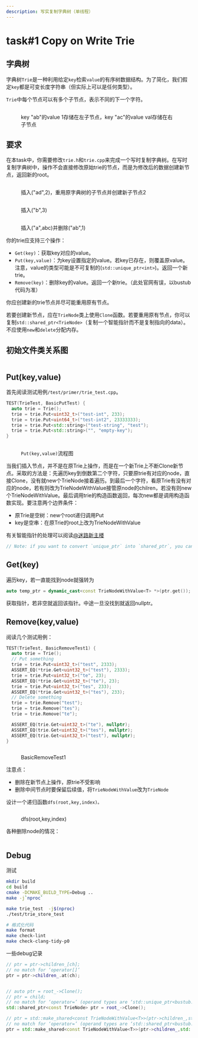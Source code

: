 ```yaml
---
description: 写实复制字典树（单线程）
---
```


# task#1 Copy on Write Trie

## 字典树

字典树`Trie`是一种利用给定`key`检索`value`的有序树数据结构。为了简化，我们假定`key`都是可变长度字符串（但实际上可以是任何类型）。

`Trie`中每个节点可以有多个子节点，表示不同的下一个字符。



<figure><img src="../.gitbook/assets/trie-01.svg" alt=""><figcaption><p>key "ab"的value 1存储在左子节点，key "ac"的value val存储在右子节点</p></figcaption></figure>

## 要求

在本task中，你需要修改`trie.h`和`trie.cpp`来完成一个写时复制字典树。在写时复制字典树中，操作不会直接修改原始trie的节点，而是为修改后的数据创建新节点，返回新的root。



<figure><img src="../.gitbook/assets/trie-02.svg" alt=""><figcaption><p>插入("ad",2)，重用原字典树的子节点并创建新子节点2</p></figcaption></figure>



<figure><img src="../.gitbook/assets/trie-03.svg" alt=""><figcaption><p>插入("b",3)</p></figcaption></figure>



<figure><img src="../.gitbook/assets/trie-04.svg" alt=""><figcaption><p>插入("a",abc)并删除("ab",1)</p></figcaption></figure>

你的trie应支持三个操作：

* `Get(key)`：获取key对应的value。
* `Put(key,value)`：为key设置指定的value。若key已存在，则覆盖原value。注意，value的类型可能是不可复制的(`std::unique_ptr<int>`)。返回一个新trie。
* `Remove(key)`：删除key的value。返回一个新trie。（此处官网有误，以bustub代码为准）

你应创建新的trie节点并尽可能重用原有节点。

若要创建新节点，应在`TrieNode`类上使用`Clone`函数。若要重用原有节点，你可以复制`std::shared_ptr<TrieNode>`（复制一个智能指针而不是复制指向的data）。不应使用`new`和`delete`分配内存。

## 初始文件类关系图



<figure><img src="../.gitbook/assets/task1.png" alt=""><figcaption></figcaption></figure>

## Put(key,value)

首先阅读测试用例`/test/primer/trie_test.cpp`。

```cpp
TEST(TrieTest, BasicPutTest) {
  auto trie = Trie();
  trie = trie.Put<uint32_t>("test-int", 233);
  trie = trie.Put<uint64_t>("test-int2", 23333333);
  trie = trie.Put<std::string>("test-string", "test");
  trie = trie.Put<std::string>("", "empty-key");
}
```



<figure><img src="../.gitbook/assets/put.png" alt=""><figcaption><p><code>Put(key,value)</code>流程图</p></figcaption></figure>

当我们插入节点，并不是在原Trie上操作，而是在一个新Trie上不断Clone新节点。采取的方法是：先遍历key到倒数第二个字符，只要原trie有对应的node，直接Clone，没有就new个TrieNode接着遍历。到最后一个字符，看原Trie有没有对应的node，若有则改为TrieNodeWithValue接管原node的chilren，若没有则new个TrieNodeWithValue。最后调用trie的构造函数返回，每次new都是调用构造函数实现。要注意两个边界条件：

* 原Trie是空树：new个root递归调用Put
* key是空串：在原Trie的root上改为TrieNodeWithValue

有关智能指针的处理可以阅读[@迷路新主楼](https://zhuanlan.zhihu.com/p/624300079)

```cpp
// Note: if you want to convert `unique_ptr` into `shared_ptr`, you can use `std::shared_ptr<T>(std::move(ptr))`.
```

## Get(key)

遍历key，若一直能找到node就强转为

```cpp
auto temp_ptr = dynamic_cast<const TrieNodeWithValue<T> *>(ptr.get());
```

获取指针，若非空就返回该指针。中途一旦没找到就返回nullptr。



## Remove(key,value)

阅读几个测试用例：

```cpp
TEST(TrieTest, BasicRemoveTest1) {
  auto trie = Trie();
  // Put something
  trie = trie.Put<uint32_t>("test", 2333);
  ASSERT_EQ(*trie.Get<uint32_t>("test"), 2333);
  trie = trie.Put<uint32_t>("te", 23);
  ASSERT_EQ(*trie.Get<uint32_t>("te"), 23);
  trie = trie.Put<uint32_t>("tes", 233);
  ASSERT_EQ(*trie.Get<uint32_t>("tes"), 233);
  // Delete something
  trie = trie.Remove("test");
  trie = trie.Remove("tes");
  trie = trie.Remove("te");

  ASSERT_EQ(trie.Get<uint32_t>("te"), nullptr);
  ASSERT_EQ(trie.Get<uint32_t>("tes"), nullptr);
  ASSERT_EQ(trie.Get<uint32_t>("test"), nullptr);
}
```



<figure><img src="../.gitbook/assets/basicremovetest1.png" alt=""><figcaption><p>BasicRemoveTest1</p></figcaption></figure>

注意点：

* 删除在新节点上操作，原trie不受影响
* 删除中间节点时要保留后续值，将`TrieNodeWithValue`改为`TrieNode`

设计一个递归函数`dfs(root,key,index)。`

&#x20;

<figure><img src="../.gitbook/assets/DFS.png" alt=""><figcaption><p>dfs(root,key,index)</p></figcaption></figure>

各种删除node的情况：



<figure><img src="../.gitbook/assets/remove1.png" alt=""><figcaption></figcaption></figure>



## Debug

测试

```sh
mkdir build
cd build
cmake -DCMAKE_BUILD_TYPE=Debug ..
make -j`nproc`

make trie_test  -j$(nproc)
./test/trie_store_test

# 格式化代码
make format
make check-lint
make check-clang-tidy-p0
```

一些debug记录

```cpp
// ptr = ptr->children_[ch];
// no match for ‘operator[]’
ptr = ptr->children_.at(ch);


// auto ptr = root_->Clone();
// ptr = child;
// no match for ‘operator=’ (operand types are ‘std::unique_ptr<bustub::TrieNode>’ and ‘std::shared_ptr<bustub::TrieNode>’)
std::shared_ptr<const TrieNode> ptr = root_->Clone();

// ptr = std::make_shared<const TrieNodeWithValue<T>>(ptr->children_,std::make_shared<T>(value));
// no match for ‘operator=’ (operand types are ‘std::shared_ptr<bustub::TrieNode>’ and ‘std::shared_ptr<const bustub::TrieNodeWithValue<unsigned int> >’)
ptr = std::make_shared<const TrieNodeWithValue<T>>(ptr->children_,std::make_shared<T>(std::move(value)));
```
